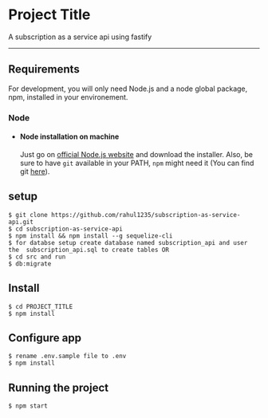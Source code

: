 # Project Title

A subscription as a service api using fastify 

---
## Requirements

For development, you will only need Node.js and a node global package, npm, installed in your environement.

### Node
- #### Node installation on machine

  Just go on [official Node.js website](https://nodejs.org/) and download the installer.
Also, be sure to have `git` available in your PATH, `npm` might need it (You can find git [here](https://git-scm.com/)).


## setup 

    $ git clone https://github.com/rahul1235/subscription-as-service-api.git
    $ cd subscription-as-service-api
    $ npm install && npm install --g sequelize-cli 
    $ for databse setup create database named subscription_api and user the  subscription_api.sql to create tables OR
    $ cd src and run 
    $ db:migrate

    

## Install

    $ cd PROJECT_TITLE
    $ npm install

## Configure app

    $ rename .env.sample file to .env
    $ npm install

## Running the project

    $ npm start

